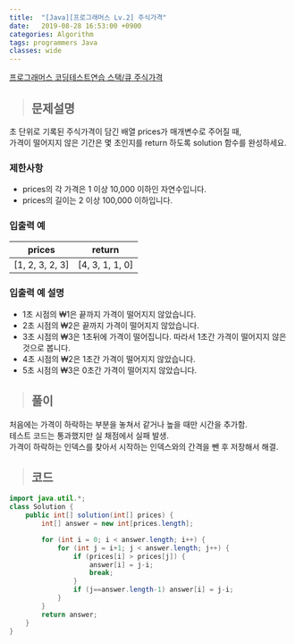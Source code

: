 ```yaml
---
title:  "[Java][프로그래머스 Lv.2] 주식가격"
date:   2019-08-28 16:53:00 +0900
categories: Algorithm
tags: programmers Java
classes: wide
---
```


[프로그래머스 코딩테스트연습 스택/큐 주식가격](https://programmers.co.kr/learn/courses/30/lessons/42584)  


>## 문제설명  


초 단위로 기록된 주식가격이 담긴 배열 prices가 매개변수로 주어질 때,   
가격이 떨어지지 않은 기간은 몇 초인지를 return 하도록 solution 함수를 완성하세요.  


### 제한사항
- prices의 각 가격은 1 이상 10,000 이하인 자연수입니다.  
- prices의 길이는 2 이상 100,000 이하입니다.  


### 입출력 예  

| prices 	| return 	|  	
|:---------------:  |:---------------:	|
| [1, 2, 3, 2, 3] 	| [4, 3, 1, 1, 0] 	|  


### 입출력 예 설명  
- 1초 시점의 ₩1은 끝까지 가격이 떨어지지 않았습니다.
- 2초 시점의 ₩2은 끝까지 가격이 떨어지지 않았습니다.
- 3초 시점의 ₩3은 1초뒤에 가격이 떨어집니다. 따라서 1초간 가격이 떨어지지 않은 것으로 봅니다.
- 4초 시점의 ₩2은 1초간 가격이 떨어지지 않았습니다.
- 5초 시점의 ₩3은 0초간 가격이 떨어지지 않았습니다.


>## 풀이  


처음에는 가격이 하락하는 부분을 놓쳐서 같거나 높을 때만 시간을 추가함.  
테스트 코드는 통과했지만 실 채점에서 실패 발생.  
가격이 하락하는 인덱스를 찾아서 시작하는 인덱스와의 간격을 뺀 후 저장해서 해결.  


>## 코드  


```java
import java.util.*;
class Solution {
    public int[] solution(int[] prices) {
        int[] answer = new int[prices.length];

        for (int i = 0; i < answer.length; i++) {
            for (int j = i+1; j < answer.length; j++) {
                if (prices[i] > prices[j]) {
                    answer[i] = j-i;
                    break;
                }
                if (j==answer.length-1) answer[i] = j-i;
            }
        }
        return answer;
    }
}
```
